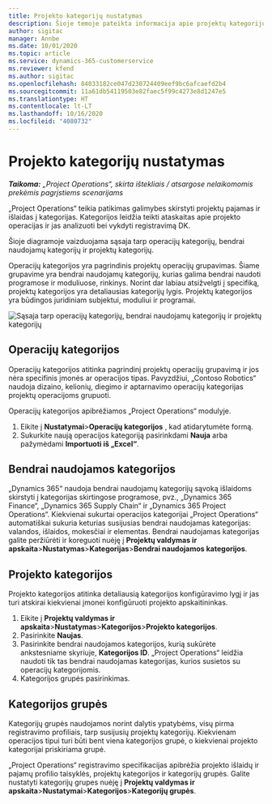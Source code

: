 ```yaml
---
title: Projekto kategorijų nustatymas
description: Šioje temoje pateikta informacija apie projektų kategorijų nustatymą.
author: sigitac
manager: Annbe
ms.date: 10/01/2020
ms.topic: article
ms.service: dynamics-365-customerservice
ms.reviewer: kfend
ms.author: sigitac
ms.openlocfilehash: 84033182ce047d230724409eef9bc6afcaefd2b4
ms.sourcegitcommit: 11a61db54119503e82faec5f99c4273e8d1247e5
ms.translationtype: HT
ms.contentlocale: lt-LT
ms.lasthandoff: 10/16/2020
ms.locfileid: "4080732"
---
```

# <a name="configure-project-categories"></a>Projekto kategorijų nustatymas

_**Taikoma:** „Project Operations“, skirta ištekliais / atsargose nelaikomomis prekėmis pagrįstiems scenarijams_

„Project Operations“ teikia patikimas galimybes skirstyti projektų pajamas ir išlaidas į kategorijas. Kategorijos leidžia teikti ataskaitas apie projekto operacijas ir jas analizuoti bei vykdyti registravimą DK.

Šioje diagramoje vaizduojama sąsaja tarp operacijų kategorijų, bendrai naudojamų kategorijų ir projektų kategorijų. 

Operacijų kategorijos yra pagrindinis projektų operacijų grupavimas. Šiame grupavime yra bendrai naudojamų kategorijų, kurias galima bendrai naudoti programose ir moduliuose, rinkinys. Norint dar labiau atsižvelgti į specifiką, projektų kategorijos yra detaliausias kategorijų lygis. Projektų kategorijos yra būdingos juridiniam subjektui, moduliui ir programai.

![Sąsaja tarp operacijų kategorijų, bendrai naudojamų kategorijų ir projektų kategorijų](media/project-categories.png)

## <a name="transaction-categories"></a>Operacijų kategorijos

Operacijų kategorijos atitinka pagrindinį projektų operacijų grupavimą ir jos nėra specifinis įmonės ar operacijos tipas. Pavyzdžiui, „Contoso Robotics“ naudoja dizaino, kelionių, diegimo ir aptarnavimo operacijų kategorijas projektų operacijoms grupuoti.

Operacijų kategorijos apibrėžiamos „Project Operations“ modulyje. 
1. Eikite į **Nustatymai**\>**Operacijų kategorijos** , kad atidarytumėte formą. 
2. Sukurkite naują operacijos kategoriją pasirinkdami **Nauja** arba pažymėdami **Importuoti iš „Excel“**.

## <a name="shared-categories"></a>Bendrai naudojamos kategorijos

„Dynamics 365“ naudoja bendrai naudojamų kategorijų sąvoką išlaidoms skirstyti į kategorijas skirtingose programose, pvz., „Dynamics 365 Finance“, „Dynamics 365 Supply Chain“ ir „Dynamics 365 Project Operations“. Kiekvienai sukurtai operacijos kategorijai „Project Operations“ automatiškai sukuria keturias susijusias bendrai naudojamas kategorijas: valandos, išlaidos, mokesčiai ir elementas. Bendrai naudojamas kategorijas galite peržiūrėti ir koreguoti nuėję į **Projektų valdymas ir apskaita**\>**Nustatymas**\>**Kategorijas**\>**Bendrai naudojamos kategorijos**.

## <a name="project-categories"></a>Projekto kategorijos

Projekto kategorijos atitinka detaliausią kategorijos konfigūravimo lygį ir jas turi atskirai kiekvienai įmonei konfigūruoti projekto apskaitininkas.

1. Eikite į **Projektų valdymas ir apskaita**\>**Nustatymas**\>**Kategorijos**\>**Projekto kategorijos**.
2. Pasirinkite **Naujas**.
3. Pasirinkite bendrai naudojamos kategorijos, kurią sukūrėte ankstesniame skyriuje, **Kategorijos ID**. „Project Operations“ leidžia naudoti tik tas bendrai naudojamas kategorijas, kurios susietos su operacijų kategorijomis.
4. Kategorijos grupės pasirinkimas.

## <a name="category-groups"></a>Kategorijos grupės

Kategorijų grupės naudojamos norint dalytis ypatybėms, visų pirma registravimo profiliais, tarp susijusių projektų kategorijų. Kiekvienam operacijos tipui turi būti bent viena kategorijos grupė, o kiekvienai projekto kategorijai priskiriama grupė.

„Project Operations“ registravimo specifikacijas apibrėžia projekto išlaidų ir pajamų profilio taisyklės, projektų kategorijos ir kategorijų grupės. Galite nustatyti kategorijų grupes nuėję į **Projektų valdymas ir apskaita**\>**Nustatymai**\>**Kategorijos**\>**Kategorijų grupės**.
